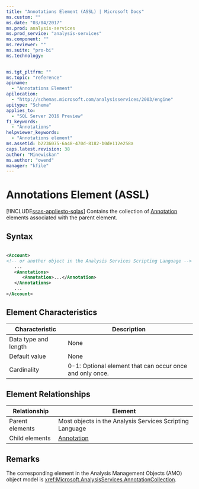```yaml
---
title: "Annotations Element (ASSL) | Microsoft Docs"
ms.custom: ""
ms.date: "03/04/2017"
ms.prod: analysis-services
ms.prod_service: "analysis-services"
ms.component: ""
ms.reviewer: ""
ms.suite: "pro-bi"
ms.technology: 
  

ms.tgt_pltfrm: ""
ms.topic: "reference"
apiname: 
  - "Annotations Element"
apilocation: 
  - "http://schemas.microsoft.com/analysisservices/2003/engine"
apitype: "Schema"
applies_to: 
  - "SQL Server 2016 Preview"
f1_keywords: 
  - "Annotations"
helpviewer_keywords: 
  - "Annotations element"
ms.assetid: b2236075-6a48-470d-8182-b0de112e258a
caps.latest.revision: 38
author: "Minewiskan"
ms.author: "owend"
manager: "kfile"
---
```

# Annotations Element (ASSL)
[!INCLUDE[ssas-appliesto-sqlas](../../../includes/ssas-appliesto-sqlas.md)]
  Contains the collection of [Annotation](../../../analysis-services/scripting/objects/annotation-element-assl.md) elements associated with the parent element.  
  
## Syntax  
  
```xml  
  
<Account>  
<!-- or another object in the Analysis Services Scripting Language -->  
   ...  
   <Annotations>  
      <Annotation>...</Annotation>  
   </Annotations>  
   ...  
</Account>  
```  
  
## Element Characteristics  
  
|Characteristic|Description|  
|--------------------|-----------------|  
|Data type and length|None|  
|Default value|None|  
|Cardinality|0-1: Optional element that can occur once and only once.|  
  
## Element Relationships  
  
|Relationship|Element|  
|------------------|-------------|  
|Parent elements|Most objects in the Analysis Services Scripting Language|  
|Child elements|[Annotation](../../../analysis-services/scripting/objects/annotation-element-assl.md)|  
  
## Remarks  
 The corresponding element in the Analysis Management Objects (AMO) object model is <xref:Microsoft.AnalysisServices.AnnotationCollection>.  
  
  
